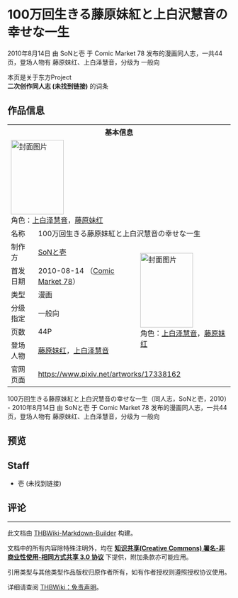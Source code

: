 # 100万回生きる藤原妹紅と上白沢慧音の幸せな一生

<!-- source html: G:\repos\THBWiki-Markdown-Builder\THBWikiMarkdown\Temp\main\7\7d\ns0%3A100%E4%B8%87%E5%9B%9E%E7%94%9F%E3%81%8D%E3%82%8B%E8%97%A4%E5%8E%9F%E5%A6%B9%E7%B4%85%E3%81%A8%E4%B8%8A%E7%99%BD%E6%B2%A2%E6%85%A7%E9%9F%B3%E3%81%AE%E5%B9%B8%E3%81%9B%E3%81%AA%E4%B8%80%E7%94%9F.html -->

2010年8月14日 由 SoNと壱 于 Comic Market 78 发布的漫画同人志，一共44页，登场人物有 藤原妹红、上白泽慧音，分级为 一般向

本页是关于东方Project  
 **二次创作同人志 (未找到链接)** 的词条

## 作品信息

<table><tbody><tr><th colspan="3">基本信息</th></tr><tr><td class="cover-artwork-mobile" colspan="2"><a href="./文件-100万回生きる藤原妹紅と上白沢慧音の幸せな一生封面.jpg.md" class="image" title="封面图片"><img alt="封面图片" src="https://upload.thwiki.cc/thumb/a/af/100%E4%B8%87%E5%9B%9E%E7%94%9F%E3%81%8D%E3%82%8B%E8%97%A4%E5%8E%9F%E5%A6%B9%E7%B4%85%E3%81%A8%E4%B8%8A%E7%99%BD%E6%B2%A2%E6%85%A7%E9%9F%B3%E3%81%AE%E5%B9%B8%E3%81%9B%E3%81%AA%E4%B8%80%E7%94%9F%E5%B0%81%E9%9D%A2.jpg/119px-100%E4%B8%87%E5%9B%9E%E7%94%9F%E3%81%8D%E3%82%8B%E8%97%A4%E5%8E%9F%E5%A6%B9%E7%B4%85%E3%81%A8%E4%B8%8A%E7%99%BD%E6%B2%A2%E6%85%A7%E9%9F%B3%E3%81%AE%E5%B9%B8%E3%81%9B%E3%81%AA%E4%B8%80%E7%94%9F%E5%B0%81%E9%9D%A2.jpg" decoding="async" loading="lazy" width="119" height="168" srcset="https://upload.thwiki.cc/thumb/a/af/100%E4%B8%87%E5%9B%9E%E7%94%9F%E3%81%8D%E3%82%8B%E8%97%A4%E5%8E%9F%E5%A6%B9%E7%B4%85%E3%81%A8%E4%B8%8A%E7%99%BD%E6%B2%A2%E6%85%A7%E9%9F%B3%E3%81%AE%E5%B9%B8%E3%81%9B%E3%81%AA%E4%B8%80%E7%94%9F%E5%B0%81%E9%9D%A2.jpg/179px-100%E4%B8%87%E5%9B%9E%E7%94%9F%E3%81%8D%E3%82%8B%E8%97%A4%E5%8E%9F%E5%A6%B9%E7%B4%85%E3%81%A8%E4%B8%8A%E7%99%BD%E6%B2%A2%E6%85%A7%E9%9F%B3%E3%81%AE%E5%B9%B8%E3%81%9B%E3%81%AA%E4%B8%80%E7%94%9F%E5%B0%81%E9%9D%A2.jpg 1.5x, https://upload.thwiki.cc/thumb/a/af/100%E4%B8%87%E5%9B%9E%E7%94%9F%E3%81%8D%E3%82%8B%E8%97%A4%E5%8E%9F%E5%A6%B9%E7%B4%85%E3%81%A8%E4%B8%8A%E7%99%BD%E6%B2%A2%E6%85%A7%E9%9F%B3%E3%81%AE%E5%B9%B8%E3%81%9B%E3%81%AA%E4%B8%80%E7%94%9F%E5%B0%81%E9%9D%A2.jpg/239px-100%E4%B8%87%E5%9B%9E%E7%94%9F%E3%81%8D%E3%82%8B%E8%97%A4%E5%8E%9F%E5%A6%B9%E7%B4%85%E3%81%A8%E4%B8%8A%E7%99%BD%E6%B2%A2%E6%85%A7%E9%9F%B3%E3%81%AE%E5%B9%B8%E3%81%9B%E3%81%AA%E4%B8%80%E7%94%9F%E5%B0%81%E9%9D%A2.jpg 2x" data-file-width="527" data-file-height="740"></a><div class="cover-char">角色：<a href="./上白泽慧音.md" title="上白泽慧音">上白泽慧音</a>，<a href="./藤原妹红.md" title="藤原妹红">藤原妹红</a></div></td>
</tr><tr><td class="label">名称</td><td colspan="2"> 100万回生きる藤原妹紅と上白沢慧音の幸せな一生 </td></tr><tr><td class="label">制作方</td><td><a href="./SoNと壱.md" title="SoNと壱">SoNと壱</a></td><td class="cover-artwork" rowspan="6" style="min-width:168px;"><a href="./文件-100万回生きる藤原妹紅と上白沢慧音の幸せな一生封面.jpg.md" class="image" title="封面图片"><img alt="封面图片" src="https://upload.thwiki.cc/thumb/a/af/100%E4%B8%87%E5%9B%9E%E7%94%9F%E3%81%8D%E3%82%8B%E8%97%A4%E5%8E%9F%E5%A6%B9%E7%B4%85%E3%81%A8%E4%B8%8A%E7%99%BD%E6%B2%A2%E6%85%A7%E9%9F%B3%E3%81%AE%E5%B9%B8%E3%81%9B%E3%81%AA%E4%B8%80%E7%94%9F%E5%B0%81%E9%9D%A2.jpg/119px-100%E4%B8%87%E5%9B%9E%E7%94%9F%E3%81%8D%E3%82%8B%E8%97%A4%E5%8E%9F%E5%A6%B9%E7%B4%85%E3%81%A8%E4%B8%8A%E7%99%BD%E6%B2%A2%E6%85%A7%E9%9F%B3%E3%81%AE%E5%B9%B8%E3%81%9B%E3%81%AA%E4%B8%80%E7%94%9F%E5%B0%81%E9%9D%A2.jpg" decoding="async" loading="lazy" width="119" height="168" srcset="https://upload.thwiki.cc/thumb/a/af/100%E4%B8%87%E5%9B%9E%E7%94%9F%E3%81%8D%E3%82%8B%E8%97%A4%E5%8E%9F%E5%A6%B9%E7%B4%85%E3%81%A8%E4%B8%8A%E7%99%BD%E6%B2%A2%E6%85%A7%E9%9F%B3%E3%81%AE%E5%B9%B8%E3%81%9B%E3%81%AA%E4%B8%80%E7%94%9F%E5%B0%81%E9%9D%A2.jpg/179px-100%E4%B8%87%E5%9B%9E%E7%94%9F%E3%81%8D%E3%82%8B%E8%97%A4%E5%8E%9F%E5%A6%B9%E7%B4%85%E3%81%A8%E4%B8%8A%E7%99%BD%E6%B2%A2%E6%85%A7%E9%9F%B3%E3%81%AE%E5%B9%B8%E3%81%9B%E3%81%AA%E4%B8%80%E7%94%9F%E5%B0%81%E9%9D%A2.jpg 1.5x, https://upload.thwiki.cc/thumb/a/af/100%E4%B8%87%E5%9B%9E%E7%94%9F%E3%81%8D%E3%82%8B%E8%97%A4%E5%8E%9F%E5%A6%B9%E7%B4%85%E3%81%A8%E4%B8%8A%E7%99%BD%E6%B2%A2%E6%85%A7%E9%9F%B3%E3%81%AE%E5%B9%B8%E3%81%9B%E3%81%AA%E4%B8%80%E7%94%9F%E5%B0%81%E9%9D%A2.jpg/239px-100%E4%B8%87%E5%9B%9E%E7%94%9F%E3%81%8D%E3%82%8B%E8%97%A4%E5%8E%9F%E5%A6%B9%E7%B4%85%E3%81%A8%E4%B8%8A%E7%99%BD%E6%B2%A2%E6%85%A7%E9%9F%B3%E3%81%AE%E5%B9%B8%E3%81%9B%E3%81%AA%E4%B8%80%E7%94%9F%E5%B0%81%E9%9D%A2.jpg 2x" data-file-width="527" data-file-height="740"></a><div class="cover-char">角色：<a href="./上白泽慧音.md" title="上白泽慧音">上白泽慧音</a>，<a href="./藤原妹红.md" title="藤原妹红">藤原妹红</a></div></td>
</tr><tr><td class="label">首发日期</td><td>2010-08-14&#160;（<a href="/展会作品列表?e=Comic+Market%2378">Comic Market 78</a>）</td></tr><tr><td class="label">类型</td><td>漫画</td></tr><tr><td class="label">分级指定</td><td>一般向</td></tr><tr><td class="label">页数</td><td>44P</td></tr><tr><td class="label">登场人物</td><td><a href="./藤原妹红.md" title="藤原妹红">藤原妹红</a>，<a href="./上白泽慧音.md" title="上白泽慧音">上白泽慧音</a></td></tr>
<tr><td class="label">官网页面</td><td colspan="2"><a rel="nofollow" class="external free" href="https://www.pixiv.net/artworks/17338162">https://www.pixiv.net/artworks/17338162</a></td></tr></tbody></table>

100万回生きる藤原妹紅と上白沢慧音の幸せな一生（同人志，SoNと壱，2010） - 2010年8月14日 由 SoNと壱 于 Comic Market 78 发布的漫画同人志，一共44页，登场人物有 藤原妹红、上白泽慧音，分级为 一般向

## 预览

## Staff
- 壱 (未找到链接)


## 评论




---

此文档由 [THBWiki-Markdown-Builder](https://github.com/Delsin-Yu/THBWiki-Markdown-Builder) 构建。

文档中的所有内容除特殊注明外，均在 [**知识共享(Creative Commons) 署名-非商业性使用-相同方式共享 3.0 协议**](https://creativecommons.org/licenses/by-sa/3.0/deed.zh-hans) 下提供，附加条款亦可能应用。

引用类型与其他类型作品版权归原作者所有，如有作者授权则遵照授权协议使用。

详细请查阅 [THBWiki：免责声明](https://thbwiki.cc/THBWiki:%E5%85%8D%E8%B4%A3%E5%A3%B0%E6%98%8E)。

